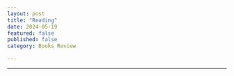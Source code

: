```yaml
---
layout: post
title: "Reading"
date: 2024-05-19
featured: false
published: false
category: Books Review

---
```


---

<!-- ### Non-Fiction

- Land of Seven Rivers
- The Indian Rennaissance 
- The Ocean of Churn
- India in the Age of Ideas
- Unnatural Selection
- 1984
- The Science of Breath
- Tuesdays with Morrie
- Political Ideology
- A Billion Wicked Thoughts
- The Code Breaker
- Thinking in Bets
- Leonardo da Vinci
- Kissinger
- The Expectation Effect
- The Missing README
- Dune
- Numbers Don't Lie
- [Unnatural Selection: Choosing Boys Over Girls, and the Consequences of a World Full of Men](https://www.marahvistendahl.com/unnatural-selection)

-->